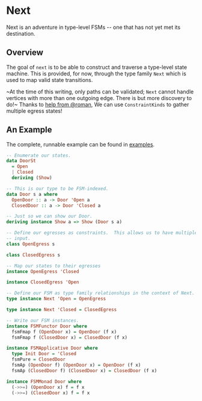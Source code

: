 Next
====

Next is an adventure in type-level FSMs -- one that has not yet met its destination.

## Overview

The goal of `next` is to be able to construct and traverse a type-level state machine.  This is provided, for now, through the type family `Next` which is used to map valid state transitions.


~At the time of this writing, only paths can be validated; `Next` cannot handle vertices with more than one outgoing edge. There is but more discovery to do!~ Thanks to [help from @roman](https://gist.github.com/roman/043451849d18f1f60a688f211e99bdb5), We can use `ConstraintKinds` to gather multiple egress states!

## An Example

The complete, runnable example can be found in [examples](./examples/Door.hs).

```haskell
-- Enumerate our states.
data DoorSt
  = Open
  | Closed
  deriving (Show)

-- This is our type to be FSM-indexed.
data Door s a where
  OpenDoor :: a -> Door 'Open a
  ClosedDoor :: a -> Door 'Closed a

-- Just so we can show our Door.
deriving instance Show a => Show (Door s a)

-- Define our egresses as constraints.  This allows us to have multiple outputs from a single
-- input.
class OpenEgress s

class ClosedEgress s

-- Map our states to their egresses
instance OpenEgress 'Closed

instance ClosedEgress 'Open

-- Define our FSM as type family relationships in the context of Next.
type instance Next 'Open = OpenEgress

type instance Next 'Closed = ClosedEgress

-- Write our FSM instances.
instance FSMFunctor Door where
  fsmFmap f (OpenDoor x) = OpenDoor (f x)
  fsmFmap f (ClosedDoor x) = ClosedDoor (f x)

instance FSMApplicative Door where
  type Init Door = 'Closed
  fsmPure = ClosedDoor
  fsmAp (OpenDoor f) (OpenDoor x) = OpenDoor (f x)
  fsmAp (ClosedDoor f) (ClosedDoor x) = ClosedDoor (f x)

instance FSMMonad Door where
  (->>=) (OpenDoor x) f = f x
  (->>=) (ClosedDoor x) f = f x
```
